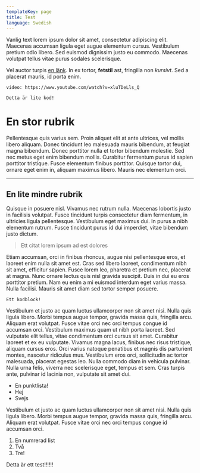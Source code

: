 ```yaml
---
templateKey: page
title: Test
language: Swedish
---
```

Vanlig text lorem ipsum dolor sit amet, consectetur adipiscing elit. Maecenas accumsan ligula eget augue elementum cursus. Vestibulum pretium odio libero. Sed euismod dignissim justo eu commodo. Maecenas volutpat tellus vitae purus sodales scelerisque.

Vel auctor turpis [en länk](https://www.johanbissemattsson.se). In ex tortor, **fetstil** ast, fringilla non _kursivt_. Sed a placerat mauris, id porta enim.

`video: https://www.youtube.com/watch?v=xluTDeLls_Q`

`Detta är lite kod!`

# En stor rubrik

Pellentesque quis varius sem. Proin aliquet elit at ante ultrices, vel mollis libero aliquam. Donec tincidunt leo malesuada mauris bibendum, at feugiat magna bibendum. Donec porttitor nulla et tortor bibendum molestie. Sed nec metus eget enim bibendum mollis. Curabitur fermentum purus id sapien porttitor tristique. Fusce elementum finibus porttitor. Quisque tortor dui, ornare eget enim in, aliquam maximus libero. Mauris nec elementum orci.

- - -

## En lite mindre rubrik

Quisque in posuere nisl. Vivamus nec rutrum nulla. Maecenas lobortis justo in facilisis volutpat. Fusce tincidunt turpis consectetur diam fermentum, in ultricies ligula pellentesque. Vestibulum eget maximus dui. In purus a nibh elementum rutrum. Fusce tincidunt purus id dui imperdiet, vitae bibendum justo dictum.

> Ett citat lorem ipsum ad est dolores

Etiam accumsan, orci in finibus rhoncus, augue nisi pellentesque eros, et laoreet enim nulla sit amet est. Cras sed libero laoreet, condimentum nibh sit amet, efficitur sapien. Fusce lorem leo, pharetra et pretium nec, placerat at magna. Nunc ornare lectus quis nisl gravida suscipit. Duis in dui eu eros porttitor pretium. Nam eu enim a mi euismod interdum eget varius massa. Nulla facilisi. Mauris sit amet diam sed tortor semper posuere.

```
Ett kodblock!
```

Vestibulum et justo ac quam luctus ullamcorper non sit amet nisi. Nulla quis ligula libero. Morbi tempus augue tempor, gravida massa quis, fringilla arcu. Aliquam erat volutpat. Fusce vitae orci nec orci tempus congue id accumsan orci. Vestibulum maximus quam ut nibh porta laoreet. Sed vulputate elit tellus, vitae condimentum orci cursus sit amet. Curabitur laoreet et ex eu vulputate. Vivamus magna lacus, finibus nec risus tristique, aliquam cursus eros. Orci varius natoque penatibus et magnis dis parturient montes, nascetur ridiculus mus. Vestibulum eros orci, sollicitudin ac tortor malesuada, placerat egestas leo. Nulla commodo diam in vehicula pulvinar. Nulla urna felis, viverra nec scelerisque eget, tempus et sem. Cras turpis ante, pulvinar id lacinia non, vulputate sit amet dui.

* En punktlista!
* Hej
* Svejs

Vestibulum et justo ac quam luctus ullamcorper non sit amet nisi. Nulla quis ligula libero. Morbi tempus augue tempor, gravida massa quis, fringilla arcu. Aliquam erat volutpat. Fusce vitae orci nec orci tempus congue id accumsan orci. 

1. En numrerad list
2. Två
3. Tre!

Detta är ett test!!!!!!
